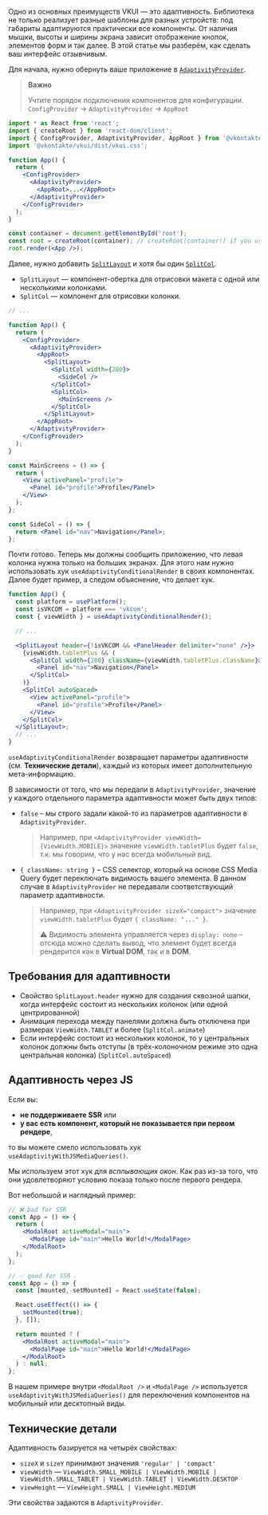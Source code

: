 Одно из основных преимуществ VKUI — это адаптивность. Библиотека не только реализует разные шаблоны для разных устройств:
под габариты адаптируются практически все компоненты.
От наличия мышки, высоты и ширины экрана зависит отображение кнопок, элементов форм и так далее.
В этой статье мы разберём, как сделать ваш интерфейс отзывчивым.

Для начала, нужно обернуть ваше приложение в [`AdaptivityProvider`](https://vkcom.github.io/VKUI/#/AdaptivityProvider).

> **Важно**
>
> Учтите порядок подключения компонентов для конфигурации. `ConfigProvider` -> `AdaptivityProvider` -> `AppRoot`

```jsx static
import * as React from 'react';
import { createRoot } from 'react-dom/client';
import { ConfigProvider, AdaptivityProvider, AppRoot } from '@vkontakte/vkui';
import '@vkontakte/vkui/dist/vkui.css';

function App() {
  return (
    <ConfigProvider>
      <AdaptivityProvider>
        <AppRoot>...</AppRoot>
      </AdaptivityProvider>
    </ConfigProvider>
  );
}

const container = document.getElementById('root');
const root = createRoot(container); // createRoot(container!) if you use TypeScript
root.render(<App />);
```

Далее, нужно добавить [`SplitLayout`](https://vkcom.github.io/VKUI/#/SplitLayout) и хотя бы один [`SplitCol`](https://vkcom.github.io/VKUI/#/SplitCol).

- `SplitLayout` — компонент-обертка для отрисовки макета с одной или несколькими колонками.
- `SplitCol` — компонент для отрисовки колонки.

```jsx static
// ...

function App() {
  return (
    <ConfigProvider>
      <AdaptivityProvider>
        <AppRoot>
          <SplitLayout>
            <SplitCol width={280}>
              <SideCol />
            </SplitCol>
            <SplitCol>
              <MainScreens />
            </SplitCol>
          </SplitLayout>
        </AppRoot>
      </AdaptivityProvider>
    </ConfigProvider>
  );
}

const MainScreens = () => {
  return (
    <View activePanel="profile">
      <Panel id="profile">Profile</Panel>
    </View>
  );
};

const SideCol = () => {
  return <Panel id="nav">Navigation</Panel>;
};
```

Почти готово. Теперь мы должны сообщить приложению, что левая колонка нужна только на больших экранах. Для этого нам
нужно использовать хук `useAdaptivityConditionalRender` в своих компонентах. Далее будет пример, а следом объяснение,
что делает хук.

```jsx static
function App() {
  const platform = usePlatform();
  const isVKCOM = platform === 'vkcom';
  const { viewWidth } = useAdaptivityConditionalRender();

  // ...

  <SplitLayout header={!isVKCOM && <PanelHeader delimiter="none" />}>
    {viewWidth.tabletPlus && (
      <SplitCol width={280} className={viewWidth.tabletPlus.className}>
        <Panel id="nav">Navigation</Panel>
      </SplitCol>
    )}
    <SplitCol autoSpaced>
      <View activePanel="profile">
        <Panel id="profile">Profile</Panel>
      </View>
    </SplitCol>
  </SplitLayout>;
  // ...
}
```

`useAdaptivityConditionalRender` возвращает параметры адаптивности (см. **Технические детали**), каждый из которых имеет
дополнительную мета-информацию.

В зависимости от того, что мы передали в `AdaptivityProvider`, значение у каждого отдельного параметра адаптивности
может быть двух типов:

- `false` – мы строго задали какой-то из параметров адаптивности в
  `AdaptivityProvider`.

  > Например, при `<AdaptivityProvider viewWidth={ViewWidth.MOBILE}>` значение `viewWidth.tabletPlus` будет `false`,
  > т.к. мы говорим, что у нас всегда мобильный вид.

- `{ className: string }` – CSS селектор, который на основе CSS Media Query будет переключать видимость вашего
  элемента. В данном случае в `AdaptivityProvider` не передавали соответствующий параметр адаптивности.

  > Например, при `<AdaptivityProvider sizeX="compact">` значение `viewWidth.tabletPlus` будет
  > `{ className: "..." }`.
  >
  > ⚠️ Видимость элемента управляется через `display: none` – отсюда можно сделать вывод, что элемент будет всегда
  > рендерится как в **Virtual DOM**, так и в **DOM**.

## Требования для адаптивности

- Свойство `SplitLayout.header` нужно для создания сквозной шапки, когда интерфейс состоит из нескольких колонок (или одной центрированной)
- Анимация перехода между панелями должна быть отключена при размерах `ViewWidth.TABLET` и более (`SplitCol.animate`)
- Если интерфейс состоит из нескольких колонок, то у центральных колонок должны быть отступы (в трёх-колоночном режиме это одна центральная колонка) (`SplitCol.autoSpaced`)

## Адаптивность через JS

Если вы:

- **не поддерживаете SSR** или
- **у вас есть компонент, который не показывается при первом рендере**,

то вы можете смело использовать хук `useAdaptivityWithJSMediaQueries()`.

Мы используем этот хук для _всплывающих окон_. Как раз из-за того, что они удовлетворяют условию показа только после
первого рендера.

Вот небольшой и наглядный пример:

```jsx static
// ❌ bad for SSR
const App = () => {
  return (
    <ModalRoot activeModal="main">
      <ModalPage id="main">Hello World!</ModalPage>
    </ModalRoot>
  );
};

// ✅ good for SSR
const App = () => {
  const [mounted, setMounted] = React.useState(false);

  React.useEffect(() => {
    setMounted(true);
  }, []);

  return mounted ? (
    <ModalRoot activeModal="main">
      <ModalPage id="main">Hello World!</ModalPage>
    </ModalRoot>
  ) : null;
};
```

В нашем примере внутри `<ModalRoot />` и `<ModalPage />` используется `useAdaptivityWithJSMediaQueries()` для
переключения компонентов на мобильный или десктопный виды.

## Технические детали

Адаптивность базируется на четырёх свойствах:

- `sizeX` и `sizeY` принимают значения `'regular' | 'compact'`
- `viewWidth` — `ViewWidth.SMALL_MOBILE | ViewWidth.MOBILE | ViewWidth.SMALL_TABLET | ViewWidth.TABLET | ViewWidth.DESKTOP`
- `viewHeight` — `ViewHeight.SMALL | ViewHeight.MEDIUM`

Эти свойства задаются в `AdaptivityProvider`.
